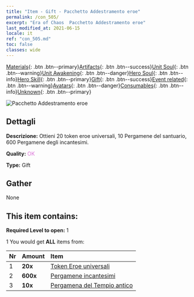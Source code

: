 ```yaml
---
title: "Item - Gift - Pacchetto Addestramento eroe"
permalink: /con_505/
excerpt: "Era of Chaos  Pacchetto Addestramento eroe"
last_modified_at: 2021-06-15
locale: it
ref: "con_505.md"
toc: false
classes: wide
---
```

 [Materials](/ItemsIT/){: .btn .btn--primary}[Artifacts](/ItemsIT/Artifacts/){: .btn .btn--success}[Unit Soul](/ItemsIT/UnitSoul/){: .btn .btn--warning}[Unit Awakening](/ItemsIT/UnitAwakening/){: .btn .btn--danger}[Hero Soul](/ItemsIT/HeroSoul/){: .btn .btn--info}[Hero Skill](/ItemsIT/HeroSkill/){: .btn .btn--primary}[Gift](/ItemsIT/Gift/){: .btn .btn--success}[Event related](/ItemsIT/Events/){: .btn .btn--warning}[Avatars](/ItemsIT/Avatars/){: .btn .btn--danger}[Consumables](/ItemsIT/Consumables/){: .btn .btn--info}[Unknown](/ItemsIT/Unknown/){: .btn .btn--primary}

 ![Pacchetto Addestramento eroe](/images/t/i_907128.png)

## Dettagli
 **Descrizione:** Ottieni 20 token eroe universali, 10 Pergamene del santuario, 600 Pergamene degli incantesimi.

 **Quality:** <span style="color: #DA70D6">OK</span>

 **Type:** Gift

## Gather

  None

## This item contains:

 **Required Level to open:** 1

 1 You would get **ALL** items  from:

  | Nr | Amount |     Item    |
  |:---|:-------|:------------|
  | 1 |  **20x** | [Token Eroe universali](/ItemsIT/her_358/) |  | 
  | 2 |  **600x** | [Pergamene incantesimi](/ItemsIT/con_694/) |  | 
  | 3 |  **10x** | [Pergamena del Tempio antico](/ItemsIT/con_697/) |  | 
